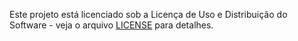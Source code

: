 Este projeto está licenciado sob a Licença de Uso e Distribuição do Software - veja o arquivo [LICENSE](LICENSE) para detalhes.
